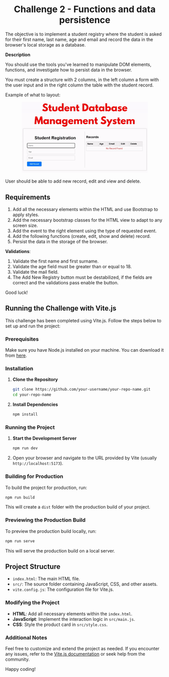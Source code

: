 <div align="center">

# Challenge 2 - Functions and data persistence

</div>

The objective is to implement a student registry where the student is asked for their first name, last name, age and email and record the data in the browser's local storage as a database.

**Description**

You should use the tools you've learned to manipulate DOM elements, functions, and investigate how to persist data in the browser.

You must create a structure with 2 columns, in the left column a form with the user input and in the right column the table with the student record.

Example of what to layout:

<div align="center">

<img src="./public/images/screenshot_101424.gif" width="400" heigh="400" />

</div>

User should be able to add new record, edit and view and delete.

## Requirements

1. Add all the necessary elements within the HTML and use Bootstrap to apply styles.
2. Add the necessary bootstrap classes for the HTML view to adapt to any screen size.
3. Add the event to the right element using the type of requested event.
4. Add the following functions (create, edit, show and delete)
record.
5. Persist the data in the storage of the browser.

**Validations**:

   1. Validate the first name and first surname.
   2. Validate the age field must be greater than or equal to 18.
   3. Validate the mail field.
   4. The Add New Registry button must be destabilized, if the fields are correct and the validations pass enable the button.

Good luck!

## Running the Challenge with Vite.js

This challenge has been completed using Vite.js. Follow the steps below to set up and run the project:

### Prerequisites

Make sure you have Node.js installed on your machine. You can download it from [here](https://nodejs.org/).

### Installation

1. **Clone the Repository**
   ```bash
   git clone https://github.com/your-username/your-repo-name.git
   cd your-repo-name
   ```

2. **Install Dependencies**
   ```bash
   npm install
   ```

### Running the Project

1. **Start the Development Server**
   ```bash
   npm run dev
   ```

2. Open your browser and navigate to the URL provided by Vite (usually `http://localhost:5173`).

### Building for Production

To build the project for production, run:
```bash
npm run build
```

This will create a `dist` folder with the production build of your project.

### Previewing the Production Build

To preview the production build locally, run:
```bash
npm run serve
```

This will serve the production build on a local server.

## Project Structure

- `index.html`: The main HTML file.
- `src/`: The source folder containing JavaScript, CSS, and other assets.
- `vite.config.js`: The configuration file for Vite.js.

### Modifying the Project

- **HTML**: Add all necessary elements within the `index.html`.
- **JavaScript**: Implement the interaction logic in `src/main.js`.
- **CSS**: Style the product card in `src/style.css`.

### Additional Notes

Feel free to customize and extend the project as needed. If you encounter any issues, refer to the [Vite.js documentation](https://vitejs.dev/) or seek help from the community.

Happy coding!